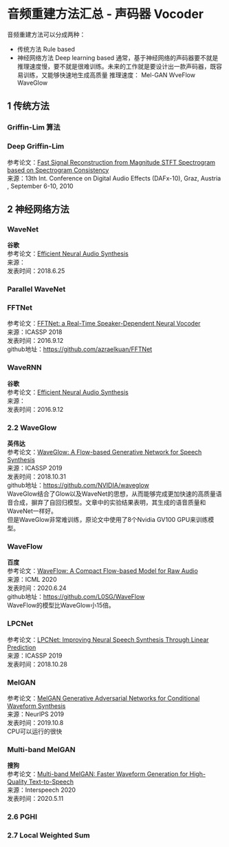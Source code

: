 # 音频重建方法汇总 - 声码器 Vocoder

音频重建方法可以分成两种：
- 传统方法 Rule based
- 神经网络方法 Deep learning based
   通常，基于神经网络的声码器要不就是推理速度慢，要不就是很难训练。未来的工作就是要设计出一款声码器，既容易训练，又能够快速地生成高质量
推理速度：
Mel-GAN WveFlow WaveGlow
 
## 1 传统方法

### Griffin-Lim 算法

### Deep Griffin-Lim
参考论文：[Fast Signal Reconstruction from Magnitude STFT Spectrogram based on Spectrogram Consistency](http://dafx10.iem.at/proceedings/papers/LeRouxKameokaOnoSagayama_DAFx10_P24.pdf)  
来源：13th Int. Conference on Digital Audio Effects (DAFx-10), Graz, Austria , September 6-10, 2010

## 2 神经网络方法

### WaveNet
**谷歌**  
参考论文：[Efficient Neural Audio Synthesis](https://arxiv.org/abs/1802.08435)  
来源：  
发表时间：2018.6.25  

### Parallel WaveNet

### FFTNet

参考论文：[FFTNet: a Real-Time Speaker-Dependent Neural Vocoder](https://gfx.cs.princeton.edu/pubs/Jin_2018_FAR/fftnet-jin2018.pdf)  
来源：ICASSP 2018  
发表时间：2016.9.12  
github地址：https://github.com/azraelkuan/FFTNet  


### WaveRNN
**谷歌**  
参考论文：[Efficient Neural Audio Synthesis](https://arxiv.org/abs/1609.03499)  
来源：  
发表时间：2016.9.12  

### 2.2 WaveGlow  
**英伟达**  
参考论文：[WaveGlow: A Flow-based Generative Network for Speech Synthesis](https://arxiv.org/abs/1811.00002)  
来源：ICASSP 2019  
发表时间：2018.10.31  
github地址：https://github.com/NVIDIA/waveglow  
WaveGlow结合了Glow以及WaveNet的思想，从而能够完成更加快速的高质量语音合成，摒弃了自回归模型。文章中的实验结果表明，其生成的语音质量和WaveNet一样好。  
但是WaveGlow非常难训练，原论文中使用了8个Nvidia GV100 GPU来训练模型。  


### WaveFlow
**百度**  
参考论文：[WaveFlow: A Compact Flow-based Model for Raw Audio](https://arxiv.org/abs/1912.01219)  
来源：ICML 2020  
发表时间：2020.6.24  
github地址：https://github.com/L0SG/WaveFlow  
WaveFlow的模型比WaveGlow小15倍。  

### LPCNet
参考论文：[LPCNet: Improving Neural Speech Synthesis Through Linear Prediction](https://arxiv.org/abs/1810.11846)  
来源：ICASSP 2019  
发表时间：2018.10.28  


### MelGAN
参考论文：[MelGAN Generative Adversarial Networks for Conditional Waveform Synthesis](https://arxiv.org/abs/1910.06711)  
来源：NeurIPS 2019  
发表时间：2019.10.8  
CPU可以运行的很快

### Multi-band MelGAN
**搜狗**  
参考论文：[Multi-band MelGAN: Faster Waveform Generation for High-Quality Text-to-Speech](https://arxiv.org/abs/2005.05106)  
来源：Interspeech 2020  
发表时间：2020.5.11  


### 2.6 PGHI

### 2.7 Local Weighted Sum
